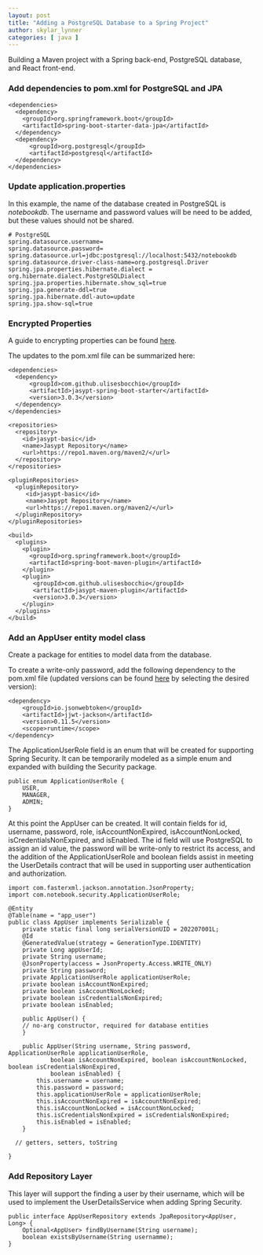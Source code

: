 ```yaml
---
layout: post
title: "Adding a PostgreSQL Database to a Spring Project"
author: skylar_lynner
categories: [ java ]
---
```


Building a Maven project with a Spring back-end, PostgreSQL
database, and React front-end.

### Add dependencies to pom.xml for PostgreSQL and JPA
```
<dependencies>
  <dependency>
    <groupId>org.springframework.boot</groupId>
    <artifactId>spring-boot-starter-data-jpa</artifactId>
  </dependency>
  <dependency>
      <groupId>org.postgresql</groupId>
      <artifactId>postgresql</artifactId>
  </dependency>
</dependencies>
```

### Update application.properties
In this example, the name of the database created in
PostgreSQL is *notebookdb*. The username and password
values will be need to be added, but these values should
not be shared.

```
# PostgreSQL
spring.datasource.username=
spring.datasource.password=
spring.datasource.url=jdbc:postgresql://localhost:5432/notebookdb
spring.datasource.driver-class-name=org.postgresql.Driver
spring.jpa.properties.hibernate.dialect = org.hibernate.dialect.PostgreSQLDialect
spring.jpa.properties.hibernate.show_sql=true
spring.jpa.generate-ddl=true
spring.jpa.hibernate.ddl-auto=update
spring.jpa.show-sql=true
```

### Encrypted Properties
A guide to encrypting properties can be found [here](https://access.redhat.com/documentation/zh-cn/red_hat_fuse/7.9/html/deploying_into_spring_boot/how-to-use-encrypted-property-placeholders-sping-boot).

The updates to the pom.xml file can be summarized here:
```
<dependencies>
  <dependency>
      <groupId>com.github.ulisesbocchio</groupId>
      <artifactId>jasypt-spring-boot-starter</artifactId>
      <version>3.0.3</version>
  </dependency>
</dependencies>

<repositories>
  <repository>
    <id>jasypt-basic</id>
    <name>Jasypt Repository</name>
    <url>https://repo1.maven.org/maven2/</url>
  </repository>
</repositories>

<pluginRepositories>
  <pluginRepository>
     <id>jasypt-basic</id>
     <name>Jasypt Repository</name>
     <url>https://repo1.maven.org/maven2/</url>
  </pluginRepository>
</pluginRepositories>

<build>
  <plugins>
    <plugin>
      <groupId>org.springframework.boot</groupId>
      <artifactId>spring-boot-maven-plugin</artifactId>
    </plugin>
    <plugin>
       <groupId>com.github.ulisesbocchio</groupId>
       <artifactId>jasypt-maven-plugin</artifactId>
       <version>3.0.3</version>
    </plugin>
  </plugins>
</build>
```

### Add an AppUser entity model class
Create a package for entities to model data from the database.

To create a write-only password, add the following dependency
to the pom.xml file (updated versions can be found [here](https://mvnrepository.com/artifact/io.jsonwebtoken/jjwt-jackson) by selecting the desired version):
```
<dependency>
    <groupId>io.jsonwebtoken</groupId>
    <artifactId>jjwt-jackson</artifactId>
    <version>0.11.5</version>
    <scope>runtime</scope>
</dependency>
```

The ApplicationUserRole field is an enum that will be created
for supporting Spring Security. It can be temporarily modeled
as a simple enum and expanded with building the Security
package.
```
public enum ApplicationUserRole {
	USER,
	MANAGER,
	ADMIN;
}
```

At this point the AppUser can be created. It will contain
fields for id, username, password, role, isAccountNonExpired,
isAccountNonLocked, isCredentialsNonExpired, and isEnabled.
The id field will use PostgreSQL to assign an id value, the
password will be write-only to restrict its access, and the
addition of the ApplicationUserRole and boolean fields assist
in meeting the UserDetails contract that will be used in
supporting user authentication and authorization.

```
import com.fasterxml.jackson.annotation.JsonProperty;
import com.notebook.security.ApplicationUserRole;

@Entity
@Table(name = "app_user")
public class AppUser implements Serializable {
	private static final long serialVersionUID = 202207001L;
	@Id
	@GeneratedValue(strategy = GenerationType.IDENTITY)
	private Long appUserId;
	private String username;
	@JsonProperty(access = JsonProperty.Access.WRITE_ONLY)
	private String password;
	private ApplicationUserRole applicationUserRole;
	private boolean isAccountNonExpired;
	private boolean isAccountNonLocked;
	private boolean isCredentialsNonExpired;
	private boolean isEnabled;

	public AppUser() {
    // no-arg constructor, required for database entities
	}

	public AppUser(String username, String password, ApplicationUserRole applicationUserRole,
			boolean isAccountNonExpired, boolean isAccountNonLocked, boolean isCredentialsNonExpired,
			boolean isEnabled) {
		this.username = username;
		this.password = password;
		this.applicationUserRole = applicationUserRole;
		this.isAccountNonExpired = isAccountNonExpired;
		this.isAccountNonLocked = isAccountNonLocked;
		this.isCredentialsNonExpired = isCredentialsNonExpired;
		this.isEnabled = isEnabled;
	}

  // getters, setters, toString

}
```

### Add Repository Layer
This layer will support the finding a user by their username,
which will be used to implement the UserDetailsService when
adding Spring Security.
```
public interface AppUserRepository extends JpaRepository<AppUser, Long> {
	Optional<AppUser> findByUsername(String username);
	boolean existsByUsername(String usernamme);
}
```
